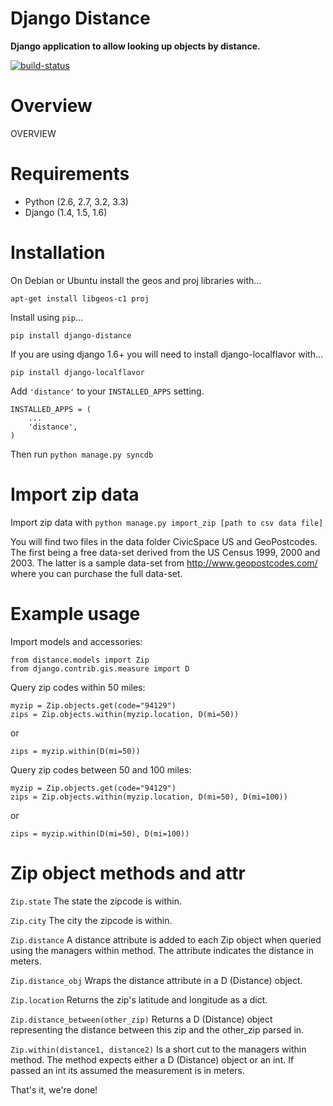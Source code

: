 # Django Distance

**Django application to allow looking up objects by distance.**

[![build-status]][travis]

# Overview

OVERVIEW

# Requirements

* Python (2.6, 2.7, 3.2, 3.3)
* Django (1.4, 1.5, 1.6)

# Installation

On Debian or Ubuntu install the geos and proj libraries with...

    apt-get install libgeos-c1 proj

Install using `pip`...

    pip install django-distance

If you are using django 1.6+ you will need to install django-localflavor with...

    pip install django-localflavor

Add `'distance'` to your `INSTALLED_APPS` setting.

    INSTALLED_APPS = (
        ...
        'distance',
    )

Then run `python manage.py syncdb`

# Import zip data

Import zip data with `python manage.py import_zip [path to csv data file]`

You will find two files in the data folder CivicSpace US and GeoPostcodes. The first being a free data-set derived from the US Census 1999, 2000 and 2003. The latter is a sample data-set from http://www.geopostcodes.com/ where you can purchase the full data-set.

# Example usage

Import models and accessories:

    from distance.models import Zip
    from django.contrib.gis.measure import D


Query zip codes within 50 miles:

    myzip = Zip.objects.get(code="94129")
    zips = Zip.objects.within(myzip.location, D(mi=50))

or

    zips = myzip.within(D(mi=50))


Query zip codes between 50 and 100 miles:

    myzip = Zip.objects.get(code="94129")
    zips = Zip.objects.within(myzip.location, D(mi=50), D(mi=100))

or

    zips = myzip.within(D(mi=50), D(mi=100))


# Zip object methods and attr

`Zip.state`
The state the zipcode is within.

`Zip.city`
The city the zipcode is within.

`Zip.distance`
A distance attribute is added to each Zip object when queried using the managers
within method. The attribute indicates the distance in meters.

`Zip.distance_obj`
Wraps the distance attribute in a D (Distance) object.

`Zip.location`
Returns the zip's latitude and longitude as a dict.

`Zip.distance_between(other_zip)`
Returns a D (Distance) object representing the distance between this zip and the
other_zip parsed in.

`Zip.within(distance1, distance2)`
Is a short cut to the managers within method. The method expects either a
D (Distance) object or an int. If passed an int its assumed the measurement is
in meters.

That's it, we're done!

[build-status]: https://secure.travis-ci.org/simonluijk/django-distance.png?branch=master
[travis]: http://travis-ci.org/simonluijk/django-distance?branch=master

